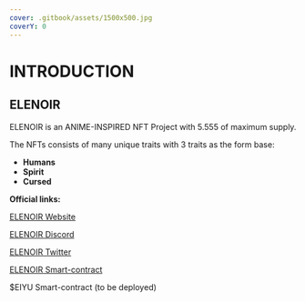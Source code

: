 ```yaml
---
cover: .gitbook/assets/1500x500.jpg
coverY: 0
---
```


# INTRODUCTION

## **ELENOIR**

ELENOIR is an ANIME-INSPIRED NFT Project with 5.555 of maximum supply.

The NFTs consists of many unique traits with 3 traits as the form base:

* **Humans**
* **Spirit**
* **Cursed**

**Official links:**

[ELENOIR Website](https://elenoir.io)

[ELENOIR Discord](https://discord.gg/elenoir)

[ELENOIR Twitter](https://twitter.com/elenoirteam)

[ELENOIR Smart-contract](https://etherscan.io/address/0x01c41b30eabE98F8526FD4E3406db519793f7A27)

$EIYU Smart-contract (to be deployed)

